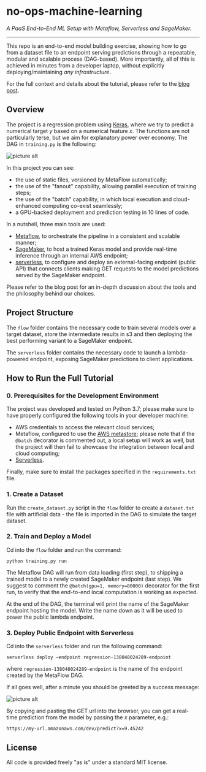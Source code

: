 # no-ops-machine-learning
_A PaaS End-to-End ML Setup with Metaflow, Serverless and SageMaker._

- - - -

This repo is an end-to-end model building exercise, showing how to go from a dataset file to 
an endpoint serving predictions through a repeatable, modular and scalable process (DAG-based). 
More importantly, all of this is achieved in minutes from a developer laptop, without 
explicitly deploying/maintaining *any infrastructure*.

For the full context and details about the tutorial, please refer to the [blog post](https://towardsdatascience.com/noops-machine-learning-3893a42e32a4).

## Overview

The project is a regression problem using [Keras](https://www.tensorflow.org/tutorials/keras/regression), 
where we try to predict a numerical target *y* based on a numerical feature *x*. The functions are not 
particularly terse, but we aim for explanatory power over economy. The DAG in `training.py` is the following:

![picture alt](https://cdn-images-1.medium.com/max/1600/1*QrfmZITVzFTTMcLw-s9M9g.jpeg "Regression DAG")

In this project you can see:

* the use of static files, versioned by MetaFlow automatically;
* the use of the "fanout" capability, allowing parallel execution of training steps;
* the use of the "batch" capability, in which local execution and cloud-enhanced computing co-exist seamlessly;
* a GPU-backed deployment and prediction testing in 10 lines of code.

In a nutshell, three main tools are used:

* [Metaflow](https://metaflow.org/), to orchestrate the pipeline in a consistent and scalable manner;
* [SageMaker](https://aws.amazon.com/sagemaker/), to host a trained Keras model and provide real-time inference through an internal AWS endpoint;
* [serverless](https://www.serverless.com/), to configure and deploy an external-facing endpoint (public API) that connects clients 
making GET requests to the model predictions served by the SageMaker endpoint.

Please refer to the blog post for an in-depth discussion about the tools and the philosophy behind
our choices.

## Project Structure

The `flow` folder contains the necessary code to train several models over a target dataset, store the intermediate
results in s3 and then deploying the best performing variant to a SageMaker endpoint.

The `serverless` folder contains the necessary code to launch a lambda-powered endpoint, exposing SageMaker
predictions to client applications.


## How to Run the Full Tutorial

### 0. Prerequisites for the Development Environment

The project was developed and tested on Python 3.7; please make sure to have properly 
configured the following tools in your developer machine:

* AWS credentials to access the relevant cloud services;
* Metaflow, configured to use the [AWS metastore](https://docs.metaflow.org/metaflow-on-aws/metaflow-on-aws); 
please note that if the `@batch` decorator is commented out, a local setup will work as well, but the 
project will then fail to showcase the integration between local and cloud computing;
* [Serverless](https://www.serverless.com/framework/docs/providers/aws/guide/credentials/). 

Finally, make sure to install the packages specified in the `requirements.txt` file.

### 1. Create a Dataset

Run the `create_dataset.py` script in the `flow` folder to create a `dataset.txt` file 
with artificial data - the file is imported in the DAG to simulate the 
target dataset.

### 2. Train and Deploy a Model

Cd into the `flow` folder and run the command: 

`python training.py run`

The Metaflow DAG will run from data loading (first step), to shipping a trained model to a
newly created SageMaker endpoint (last step). 
We suggest to comment the `@batch(gpu=1, memory=80000)` decorator 
for the first run, to verify that the end-to-end local computation is working as expected.

At the end of the DAG, the terminal will print the name of the SageMaker endpoint hosting the
model. Write the name down as it will be used to power the public lambda endpoint.


### 3. Deploy Public Endpoint with Serverless

Cd into the `serverless` folder and run the following command:

`serverless deploy —endpoint regression-138048024289-endpoint`

where `regression-138048024289-endpoint` is the name of the endpoint created by the MetaFlow DAG.

If all goes well, after a minute you should be greeted by a success message:

![picture alt](https://cdn-images-1.medium.com/max/1600/1*U_-c7PrafMlzqKs4Qq6kaw.png "Serverless successful deployment")

By copying and pasting the GET url into the browser, you can get a real-time prediction from 
the model by passing the *x* parameter, e.g.:

`https://my-url.amazonaws.com/dev/predict?x=9.45242`

## License

All code is provided freely "as is" under a standard MIT license.
